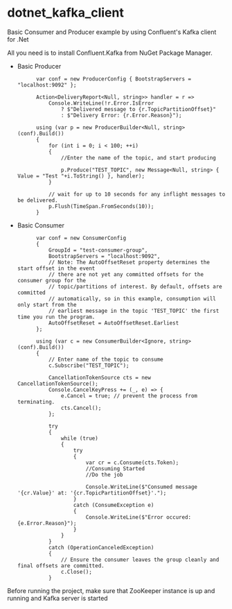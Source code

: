 # dotnet_kafka_client
Basic Consumer and Producer example by using Confluent's Kafka client for .Net

All you need is to install Confluent.Kafka from NuGet Package Manager.


- Basic Producer


            var conf = new ProducerConfig { BootstrapServers = "localhost:9092" };

            Action<DeliveryReport<Null, string>> handler = r =>
                Console.WriteLine(!r.Error.IsError
                    ? $"Delivered message to {r.TopicPartitionOffset}"
                    : $"Delivery Error: {r.Error.Reason}");

            using (var p = new ProducerBuilder<Null, string>(conf).Build())
            {
                for (int i = 0; i < 100; ++i)
                {  
                    //Enter the name of the topic, and start producing 
                    
                    p.Produce("TEST_TOPIC", new Message<Null, string> { Value = "Test "+i.ToString() }, handler);
                }

                // wait for up to 10 seconds for any inflight messages to be delivered.
                p.Flush(TimeSpan.FromSeconds(10));
            }
            
            
            
- Basic Consumer

            var conf = new ConsumerConfig
            {
                GroupId = "test-consumer-group",
                BootstrapServers = "localhost:9092",
                // Note: The AutoOffsetReset property determines the start offset in the event
                // there are not yet any committed offsets for the consumer group for the
                // topic/partitions of interest. By default, offsets are committed
                // automatically, so in this example, consumption will only start from the
                // earliest message in the topic 'TEST_TOPIC' the first time you run the program.
                AutoOffsetReset = AutoOffsetReset.Earliest
            };

            using (var c = new ConsumerBuilder<Ignore, string>(conf).Build())
            {
                // Enter name of the topic to consume
                c.Subscribe("TEST_TOPIC");

                CancellationTokenSource cts = new CancellationTokenSource();
                Console.CancelKeyPress += (_, e) => {
                    e.Cancel = true; // prevent the process from terminating.
                    cts.Cancel();
                };

                try
                {
                    while (true)
                    {
                        try
                        {
                            var cr = c.Consume(cts.Token);
                            //Consuming Started
                            //Do the job

                            Console.WriteLine($"Consumed message '{cr.Value}' at: '{cr.TopicPartitionOffset}'.");
                        }
                        catch (ConsumeException e)
                        {
                            Console.WriteLine($"Error occured: {e.Error.Reason}");
                        }
                    }
                }
                catch (OperationCanceledException)
                {
                    // Ensure the consumer leaves the group cleanly and final offsets are committed.
                    c.Close();
                }


Before running the project, make sure that ZooKeeper instance is up and running and Kafka server is started
